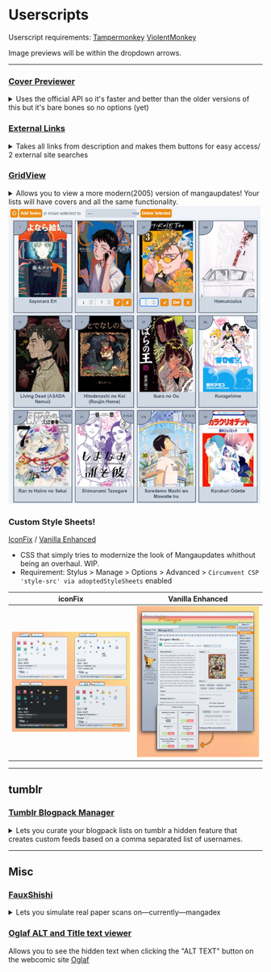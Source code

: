 # Userscripts
Userscript requirements: [Tampermonkey](https://www.tampermonkey.net/)
[ViolentMonkey](https://addons.mozilla.org/en-US/firefox/addon/styl-us/)

Image previews will be within the dropdown arrows.

---

### [Cover Previewer](https://raw.githubusercontent.com/Reibies/WEB_Userscripts/master/Mangaupdates/MU_hover_cover.user.js)
<details>
<summary>Uses the official API so it's faster and better than the older versions of this but it's bare bones so no options (yet)</summary>
<img src="https://raw.githubusercontent.com/Reibies/WEB_Userscripts/master/Mangaupdates/cover_hover.png" width="400">
</details>

### [External Links](https://raw.githubusercontent.com/Reibies/WEB_Userscripts/refs/heads/master/Mangaupdates/MU_Ext_links.user.js)
<details>
<summary>Takes all links from description and makes them buttons for easy access/ 2 external site searches</summary>
<img src="https://raw.githubusercontent.com/Reibies/WEB_Userscripts/master/Mangaupdates/MU_externalLinks.png" width="400">
</details>

### [GridView](https://raw.githubusercontent.com/Reibies/WEB_Userscripts/refs/heads/master/Mangaupdates/MU_GridView.user.js)
<details>
<summary>Allows you to view a more modern(2005) version of mangaupdates! Your lists will have covers and all the same functionality.</summary>

- Version 3.0! Finally working(?)
- RECOMENDATION: Set all your lists to `Show (under 100) per page` It's not necessary but obviously a grid is longer and more laggy than a list 
- You can update, change score, and move all via the API
- Clicking the bottom area areound the title acts as the checkbox/select the orange border means it's selected
- Clicking the upper left or right areas expand input for score and current read
- Native MU variables were used for the colors so if you have css that changes things try and ovveride those
</details>
<img src="https://raw.githubusercontent.com/Reibies/WEB_Userscripts/master/Mangaupdates/GridView2.png" width="500">

### Custom Style Sheets!
[IconFix](https://github.com/Reibies/WEB_Userscripts/raw/refs/heads/master/Mangaupdates/MU__iconFixes.user.css) /
[Vanilla Enhanced](https://raw.githubusercontent.com/Reibies/WEB_Userscripts/master/mangaupdates\MU__vanillaEnhanced.user.css)

- CSS that simply tries to modernize the look of Mangaupdates whithout being an overhaul. WIP.
- Requirement: Stylus > Manage > Options > Advanced > `Circumvent CSP 'style-src' via adoptedSty­leSheets` enabled

| iconFix | Vanilla Enhanced |
| --- | --- |
| <img src="https://raw.githubusercontent.com/Reibies/WEB_Userscripts/master/Mangaupdates/iconFix.webp" width="400">   |  <img src="https://raw.githubusercontent.com/Reibies/WEB_Userscripts/master/Mangaupdates/MU_VH.webp" width="400">    |

---

## tumblr

### [Tumblr Blogpack Manager](https://raw.githubusercontent.com/Reibies/WEB_Userscripts/master/tumblr/tumblr%20category%20revison.js)
<details>
<summary>Lets you curate your blogpack lists on tumblr a hidden feature that creates custom feeds based on a comma separated list of  usernames.</summary>
<img src="https://github.com/Reibies/WEB_Userscripts/blob/master/tumblr/firefox_RIUA4Zv8Yn.png" width="400"> <img src="https://raw.githubusercontent.com/Reibies/WEB_Userscripts/master/tumblr/firefox_npczlAcVTd.png" width="400">
</details>

---

## Misc
### [FauxShishi](https://github.com/Reibies/WEB_Userscripts/raw/refs/heads/master/MISC/FauxShiShi.user.js)
<details>
<summary>Lets you simulate real paper scans on—currently—mangadex</summary>

**Modes**
- Senka: greyish and faded manga stock
- Shimbun: Japanese newsprint stock
- e-ink: (bad right now since I don't have an e-reader to cross refrence)
- Newsprint: Old Sunday funnies style, it leans salmonish and the paper grain is more horizontally coarse and chromatic
- Denoise: just ups the contrast a bit
- "Filter:" is what you alter for the tinting and contrast effects if you feel like it's subpar on your screen (My tip is you can stack and re-order filters)
- This used to be a userstyle that I converted to JS for convenience so this is probably a sub-par way of handling it.

![](https://github.com/Reibies/WEB_Userscripts/blob/master/MISC/img/FauxShishi.png?raw=true)

[Manga Source](https://www.mangaupdates.com/series/imd4qxa/tensei-akujo-no-kuro-rekishi)
</details>

### [Oglaf ALT and Title text viewer](https://raw.githubusercontent.com/Reibies/WEB_Userscripts/master/MISC/Oglaf%20ALT.user.js)

Allows you to see the hidden text when clicking the "ALT TEXT" button on the webcomic site [Oglaf](https://www.oglaf.com/)
